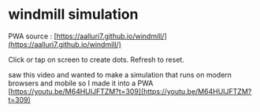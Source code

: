 # windmill simulation
PWA
source : [https://aalluri7.github.io/windmill/](https://aalluri7.github.io/windmill/)

Click or tap on screen to create dots.
Refresh to reset. 

saw this video and wanted to make a simulation that runs on modern browsers and mobile so I made it into a PWA
[https://youtu.be/M64HUIJFTZM?t=309](https://youtu.be/M64HUIJFTZM?t=309)



